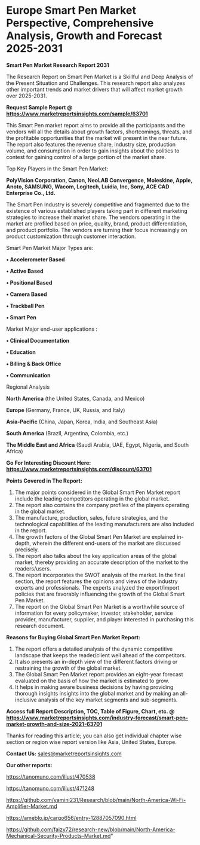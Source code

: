 # Europe Smart Pen Market Perspective, Comprehensive Analysis, Growth and Forecast 2025-2031

<strong>Smart Pen Market Research Report 2031</strong>

The Research Report on Smart Pen Market is a Skillful and Deep Analysis of the Present Situation and Challenges. This research report also analyzes other important trends and market drivers that will affect market growth over 2025-2031.

<strong>Request Sample Report @ <a href=https://www.marketreportsinsights.com/sample/63701>https://www.marketreportsinsights.com/sample/63701</a></strong>

This Smart Pen market report aims to provide all the participants and the vendors will all the details about growth factors, shortcomings, threats, and the profitable opportunities that the market will present in the near future. The report also features the revenue share, industry size, production volume, and consumption in order to gain insights about the politics to contest for gaining control of a large portion of the market share.

Top Key Players in the Smart Pen Market:

<strong>PolyVision Corporation, Canon, NeoLAB Convergence, Moleskine, Apple, Anoto, SAMSUNG, Wacom, Logitech, Luidia, Inc, Sony, ACE CAD Enterprise Co., Ltd.</strong>

The Smart Pen Industry is severely competitive and fragmented due to the existence of various established players taking part in different marketing strategies to increase their market share. The vendors operating in the market are profiled based on price, quality, brand, product differentiation, and product portfolio. The vendors are turning their focus increasingly on product customization through customer interaction.

Smart Pen Market Major Types are:

<strong>• Accelerometer Based

• Active Based

• Positional Based

• Camera Based

• Trackball Pen

• Smart Pen</strong>

Market Major end-user applications :

<strong>• Clinical Documentation

• Education

• Billing & Back Office

• Communication</strong>

Regional Analysis

</u><strong><b>North America</b></strong> (the United States, Canada, and Mexico)

<strong><b>Europe </b></strong>(Germany, France, UK, Russia, and Italy)

<strong><b>Asia-Pacific</b></strong> (China, Japan, Korea, India, and Southeast Asia)

<strong><b>South America</b></strong> (Brazil, Argentina, Colombia, etc.)

<strong><b>The Middle East and Africa</b></strong> (Saudi Arabia, UAE, Egypt, Nigeria, and South Africa)

<strong>Go For Interesting Discount Here: <a href=https://www.marketreportsinsights.com/discount/63701>https://www.marketreportsinsights.com/discount/63701</a></strong>

<strong>Points Covered in The Report:</strong>
<ol>
  <li>The major points considered in the Global Smart Pen Market report include the leading competitors operating in the global market.</li>
  <li>The report also contains the company profiles of the players operating in the global market.</li>
  <li>The manufacture, production, sales, future strategies, and the technological capabilities of the leading manufacturers are also included in the report.</li>
  <li>The growth factors of the Global Smart Pen Market are explained in-depth, wherein the different end-users of the market are discussed precisely.</li>
  <li>The report also talks about the key application areas of the global market, thereby providing an accurate description of the market to the readers/users.</li>
  <li>The report incorporates the SWOT analysis of the market. In the final section, the report features the opinions and views of the industry experts and professionals. The experts analyzed the export/import policies that are favorably influencing the growth of the Global Smart Pen Market.</li>
  <li>The report on the Global Smart Pen Market is a worthwhile source of information for every policymaker, investor, stakeholder, service provider, manufacturer, supplier, and player interested in purchasing this research document.</li>
</ol>
<strong>Reasons for Buying Global Smart Pen Market Report:</strong>

<ol>
  <li>The report offers a detailed analysis of the dynamic competitive landscape that keeps the reader/client well ahead of the competitors.</li>
  <li>It also presents an in-depth view of the different factors driving or restraining the growth of the global market.</li>
  <li>The Global Smart Pen Market report provides an eight-year forecast evaluated on the basis of how the market is estimated to grow.</li>
  <li>It helps in making aware business decisions by having providing thorough insights insights into the global market and by making an all-inclusive analysis of the key market segments and sub-segments.</li>
</ol>
<strong>Access full Report Description, TOC, Table of Figure, Chart, etc. @ <a href=https://www.marketreportsinsights.com/industry-forecast/smart-pen-market-growth-and-size-2021-63701>https://www.marketreportsinsights.com/industry-forecast/smart-pen-market-growth-and-size-2021-63701</a></strong>


Thanks for reading this article; you can also get individual chapter wise section or region wise report version like Asia, United States, Europe.

<strong>Contact Us:</strong>
sales@marketreportsinsights.com

<strong>Our other reports:</strong>

<a href=https://tanomuno.com/illust/470538>https://tanomuno.com/illust/470538</a>

<a href=https://tanomuno.com/illust/471248>https://tanomuno.com/illust/471248</a>

<a href=https://github.com/yamini231/Research/blob/main/North-America-Wi-Fi-Amplifier-Market.md>https://github.com/yamini231/Research/blob/main/North-America-Wi-Fi-Amplifier-Market.md</a>

<a href=https://ameblo.jp/cargo656/entry-12887057090.html>https://ameblo.jp/cargo656/entry-12887057090.html</a>

<a href=https://github.com/faizy72/research-new/blob/main/North-America-Mechanical-Security-Products-Market.md>https://github.com/faizy72/research-new/blob/main/North-America-Mechanical-Security-Products-Market.md</a>"
